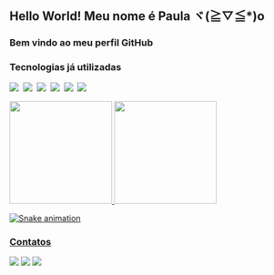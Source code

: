## Hello World! Meu nome é Paula ヾ(≧▽≦*)o
### Bem vindo ao meu perfil GitHub

### Tecnologias já utilizadas
<p>
    <img src="https://img.shields.io/badge/HTML5-151515?style=for-the-badge&logo=html5&logoColor=DD58C1"></img>&nbsp;
    <img src="https://img.shields.io/badge/CSS3-151515?style=for-the-badge&logo=css3&logoColor=A960FF"></img>&nbsp;
    <img src="https://img.shields.io/badge/Python-151515?style=for-the-badge&logo=python&logoColor=DD58C1"></img>&nbsp;
    <img src="https://img.shields.io/badge/Node.js-151515?style=for-the-badge&logo=nodedotjs&logoColor=A960FF"></img>&nbsp;    
    <img src="https://img.shields.io/badge/MySQL-151515?style=for-the-badge&logo=mysql&logoColor=DD58C1"></img>&nbsp;
    <img src="https://img.shields.io/badge/JavaScript-151515?style=for-the-badge&logo=javascript&logoColor=A960FF"></img>&nbsp;  
</p>

<div>
<a href="https://github.com/PaulaEmy">
<img height="180em" src="https://github-readme-stats.vercel.app/api?username=Mariayumi&show_icons=true&theme=jolly"/>
<img height="180em" src="https://github-readme-stats.vercel.app/api/top-langs/?username=Mariayumi&layout=compact&theme=jolly"/>
</div>

![Snake animation](https://github.com/Mariayumi/Mariayumi/blob/output/github-contribution-grid-snake.svg)

### Contatos
<div>
<a href="https://www.instagram.com/paulatamay_/" target="_blank"><img src="https://img.shields.io/badge/-Instagram-151515?style=for-the-badge&logo=instagram&logoColor=A960FF" target="_blank"></a>
<a href = "mailto:paulaemy8262999@gmail.com"><img src="https://img.shields.io/badge/Gmail-151515?style=for-the-badge&logo=gmail&logoColor=DD58C1" target="_blank"></a>
<a href="https://www.linkedin.com/in/paula-tamay-7a168228a/" target="_blank"><img src="https://img.shields.io/badge/-LinkedIn-151515?style=for-the-badge&logo=linkedin&logoColor=A960FF" target="_blank"></a>   
</div>

